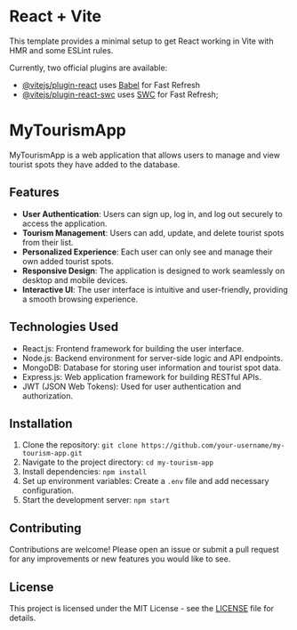 # React + Vite

This template provides a minimal setup to get React working in Vite with HMR and some ESLint rules.

Currently, two official plugins are available:

- [@vitejs/plugin-react](https://github.com/vitejs/vite-plugin-react/blob/main/packages/plugin-react/README.md) uses [Babel](https://babeljs.io/) for Fast Refresh
- [@vitejs/plugin-react-swc](https://github.com/vitejs/vite-plugin-react-swc) uses [SWC](https://swc.rs/) for Fast Refresh;


# MyTourismApp

MyTourismApp is a web application that allows users to manage and view tourist spots they have added to the database.

## Features

- **User Authentication**: Users can sign up, log in, and log out securely to access the application.
- **Tourism Management**: Users can add, update, and delete tourist spots from their list.
- **Personalized Experience**: Each user can only see and manage their own added tourist spots.
- **Responsive Design**: The application is designed to work seamlessly on desktop and mobile devices.
- **Interactive UI**: The user interface is intuitive and user-friendly, providing a smooth browsing experience.

## Technologies Used

- React.js: Frontend framework for building the user interface.
- Node.js: Backend environment for server-side logic and API endpoints.
- MongoDB: Database for storing user information and tourist spot data.
- Express.js: Web application framework for building RESTful APIs.
- JWT (JSON Web Tokens): Used for user authentication and authorization.

## Installation

1. Clone the repository: `git clone https://github.com/your-username/my-tourism-app.git`
2. Navigate to the project directory: `cd my-tourism-app`
3. Install dependencies: `npm install`
4. Set up environment variables: Create a `.env` file and add necessary configuration.
5. Start the development server: `npm start`

## Contributing

Contributions are welcome! Please open an issue or submit a pull request for any improvements or new features you would like to see.

## License

This project is licensed under the MIT License - see the [LICENSE](LICENSE) file for details.


